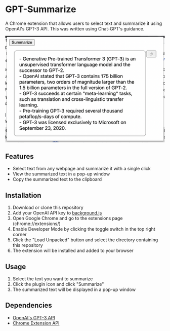 # GPT-Summarize

A Chrome extension that allows users to select text and summarize it using OpenAI's GPT-3 API. This was written using Chat-GPT's guidance.

![](screenshot.png)

## Features

- Select text from any webpage and summarize it with a single click
- View the summarized text in a pop-up window
- Copy the summarized text to the clipboard

## Installation

1. Download or clone this repository
2. Add your OpenAI API key to [background.js](background.js)
2. Open Google Chrome and go to the extensions page (chrome://extensions/)
3. Enable Developer Mode by clicking the toggle switch in the top right corner
4. Click the "Load Unpacked" button and select the directory containing this repository
5. The extension will be installed and added to your browser

## Usage

1. Select the text you want to summarize
2. Click the plugin icon and click "Summarize"
3. The summarized text will be displayed in a pop-up window

## Dependencies

- [OpenAI's GPT-3 API](https://beta.openai.com/docs/api-reference/completions/create)
- [Chrome Extension API](https://developer.chrome.com/extensions/api_index)
